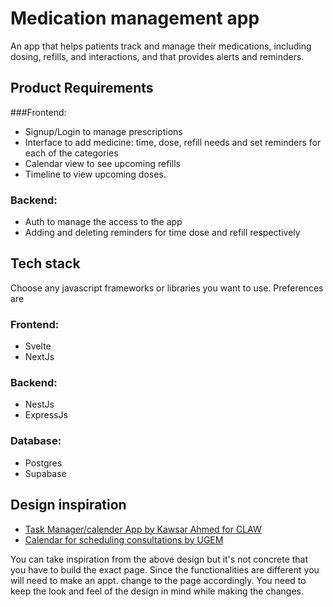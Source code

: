 # Medication management app

An app that helps patients track and manage their medications, including dosing, refills, and interactions, and that provides alerts and reminders.
## Product Requirements
###Frontend: 
- Signup/Login to manage prescriptions
- Interface to add medicine: time, dose, refill needs and set reminders for each of the categories
- Calendar view to see upcoming refills
- Timeline to view upcoming doses.

### Backend:
- Auth to manage the access to the app
- Adding and deleting reminders for time dose and refill respectively
## Tech stack
Choose any javascript frameworks or libraries you want to use. Preferences are

### Frontend: 
- Svelte
- NextJs
### Backend: 
- NestJs
- ExpressJs
### Database:
- Postgres
- Supabase

## Design inspiration
- [Task Manager/calender App by Kawsar Ahmed for CLAW](https://dribbble.com/shots/16764078-Task-Manager-calender-App)
- [Calendar for scheduling consultations by UGEM](https://dribbble.com/shots/14376775-Calendar-for-scheduling-consultations)

You can take inspiration from the above design but it's not concrete that you have to build the exact page. Since the functionalities are different you will need to make an appt. change to the page accordingly. You need to keep the look and feel of the design in mind while making the changes.
